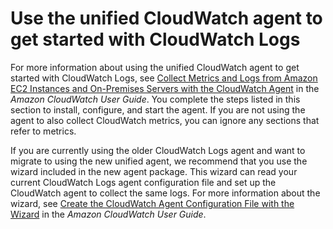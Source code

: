 # Use the unified CloudWatch agent to get started with CloudWatch Logs<a name="UseCloudWatchUnifiedAgent"></a>

For more information about using the unified CloudWatch agent to get started with CloudWatch Logs, see [Collect Metrics and Logs from Amazon EC2 Instances and On\-Premises Servers with the CloudWatch Agent](https://docs.aws.amazon.com/AmazonCloudWatch/latest/monitoring/Install-CloudWatch-Agent.html) in the *Amazon CloudWatch User Guide*\. You complete the steps listed in this section to install, configure, and start the agent\. If you are not using the agent to also collect CloudWatch metrics, you can ignore any sections that refer to metrics\. 

If you are currently using the older CloudWatch Logs agent and want to migrate to using the new unified agent, we recommend that you use the wizard included in the new agent package\. This wizard can read your current CloudWatch Logs agent configuration file and set up the CloudWatch agent to collect the same logs\. For more information about the wizard, see [ Create the CloudWatch Agent Configuration File with the Wizard](https://docs.aws.amazon.com/AmazonCloudWatch/latest/monitoring/create-cloudwatch-agent-configuration-file-wizard.html) in the *Amazon CloudWatch User Guide*\.